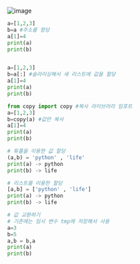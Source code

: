 ![image](https://user-images.githubusercontent.com/72377237/126606081-232c2ae5-c73e-445b-bffa-78c0b67c9f5f.png)

```python
a=[1,2,3]
b=a #주소를 항당
a[1]=4
print(a)
print(b)


a=[1,2,3]
b=a[:] #슬라이싱해서 새 리스트에 값을 할당
a[1]=4
print(a)
print(b)

from copy import copy #복사 라이브러리 임포트
a=[1,2,3]
b=copy(a) #값만 복사
a[1]=4
print(a)
print(b)

# 튜플을 이용한 값 할당
(a,b) = 'python' , 'life'
print(a) -> python
print(b) -> life

# 리스트를 이용한 할당
[a,b] = ['python' , 'life']
print(a) -> python
print(b) -> life

# 값 교환하기
# 기존에는 임시 변수 tmp에 저장해서 사용
a=3
b=5
a,b = b,a
print(a)
print(b)
```
